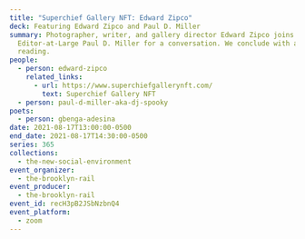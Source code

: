```yaml
---
title: "Superchief Gallery NFT: Edward Zipco"
deck: Featuring Edward Zipco and Paul D. Miller
summary: Photographer, writer, and gallery director Edward Zipco joins Rail
  Editor-at-Large Paul D. Miller for a conversation. We conclude with a poetry
  reading.
people:
  - person: edward-zipco
    related_links:
      - url: https://www.superchiefgallerynft.com/
        text: Superchief Gallery NFT
  - person: paul-d-miller-aka-dj-spooky
poets:
  - person: gbenga-adesina
date: 2021-08-17T13:00:00-0500
end_date: 2021-08-17T14:30:00-0500
series: 365
collections:
  - the-new-social-environment
event_organizer:
  - the-brooklyn-rail
event_producer:
  - the-brooklyn-rail
event_id: recH3pB2JSbNzbnQ4
event_platform:
  - zoom
---
```


